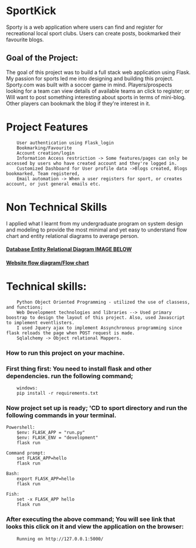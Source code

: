 # SportKick
Sporty is a web application where users can find and register for recreational local sport clubs. Users can create posts, bookmarked their favourite blogs. 

## Goal of the Project:
The goal of this project was to build a full stack web application using Flask. My passion for sports led me into designing and building this project. Sporty.com was built with a soccer game in mind. Players/prospects looking for a team can view details of available teams an click to register; or Will want to post something interesting about sports in terms of mini-blog. Other players can bookmark the blog if they're interest in it. 



# Project Features
        User authentication using Flask_login
        Bookmarking/Favourite
        Account creation/login
        Information Access restriction -> Some features/pages can only be accessed by users who have created account and they're logged in.
        Customized Dashboard for User profile data ->Blogs created, Blogs bookmarked, Team registered, 
        Email automation -> When a user registers for sport, or creates account, or just general emails etc. 

# Non Technical Skills 
I applied what I learnt from my undergraduate program on system design and modeling to provide the most minimal and yet easy to understand flow chart and entity relational diagrams to average person. 

#### [Database Entity Relational Diagram IMAGE BELOW](https://lucid.app/lucidchart/b89e6222-ec44-4925-8b19-a9ce1d67381c/edit?viewport_loc=0%2C48%2C2274%2C1074%2C0_0&invitationId=inv_7b379fb1-088d-465f-a412-92f7c02b9b80)

#### [Website flow diagram/Flow chart](https://lucid.app/lucidchart/b89e6222-ec44-4925-8b19-a9ce1d67381c/edit?invitationId=inv_7b379fb1-088d-465f-a412-92f7c02b9b80)

# Technical skills:
        Python Object Oriented Programming - utilized the use of classess, and functions; 
        Web Development technologies and libraries --> Used primary boostrap to design the layout of this project. Also, used Javascript to implement eventlisters. 
        I used Jquery ajax to implement Assynchronous programming since flask reloads the page when POST request is made.   
        Sqlalchemy -> Object relational Mappers.

### How to run this project on your machine. 
### First thing first: You need to install flask and other dependencies. run the following command; 
        windows:
        pip install -r requirements.txt


### Now project set up is ready; 'CD to sport directory and run the following commands in your terminal.
    Powershell:
        $env: FLASK_APP = "run.py"
        $env: FLASK_ENV = "development"
        flask run

    Command prompt:
        set FLASK_APP=hello
        flask run

    Bash:
        export FLASK_APP=hello
        flask run

    Fish:
        set -x FLASK_APP hello
        flask run

### After executing the above command; You will see link that looks this click on it and view the application on the browser:
        Running on http://127.0.0.1:5000/

